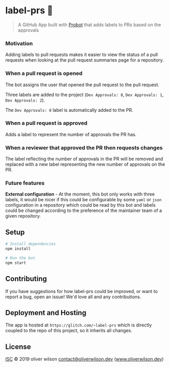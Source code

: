 # label-prs 🤖

> A GitHub App built with [Probot](https://github.com/probot/probot) that adds labels to PRs based on the approvals

### Motivation
Adding labels to pull requests makes it easier to view the status of a pull requests when looking at the pull request summaries page for a repository.

### When a pull request is opened
The bot assigns the user that opened the pull request to the pull request.

Three labels are added to the project (`Dev Approvals: 0`, `Dev Approvals: 1`, `Dev Approvals: 2`).

The `Dev Approvals: 0` label is automatically added to the PR.

### When a pull request is approved
Adds a label to represent the number of approvals the PR has.

### When a reviewer that approved the PR then requests changes
The label reflecting the number of approvals in the PR will be removed and replaced with a new label representing the new number of approvals on the PR. 

### Future features
**External configuration** - At the moment, this bot only works with three labels, it would be nicer if this could be configurable by some `yaml` or `json` configuration in a repository which could be read by this bot and labels could be changed according to the preference of the maintainer team of a given repository.

## Setup

```sh
# Install dependencies
npm install

# Run the bot
npm start
```

## Contributing

If you have suggestions for how label-prs could be improved, or want to report a bug, open an issue! We'd love all and any contributions.

## Deployment and Hosting
The app is hosted at `https://glitch.com/~label-prs` which is directly coupled to the repo of this project, so it inherits all changes.

## License

[ISC](LICENSE) © 2019 oliver wilson <contact@oliverwilson.dev> (www.oliverwilson.dev)
